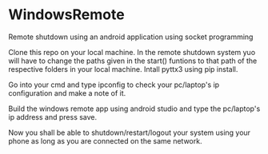 # WindowsRemote
Remote shutdown using an android application using socket programming 

Clone this repo on your local machine. In the remote shutdown system yuo will have to change the paths given in the start() funtions to that path of the respective folders in your local machine. Intall pyttx3 using pip install.

Go into your cmd and type ipconfig to check your pc/laptop's ip configuration and make a note of it.

Build the windows remote app using android studio and type the pc/laptop's ip address and press save.

Now you shall be able to shutdown/restart/logout your system using your phone as long as you are connected on the same network.

